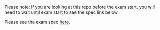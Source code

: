 Please note: If you are looking at this repo before the exam start, you will need to wait until exam start to see the spec link below.

Please see the exam spec [here](https://gitlab.cse.unsw.edu.au/COMP6080/21T3/exam-spec).
